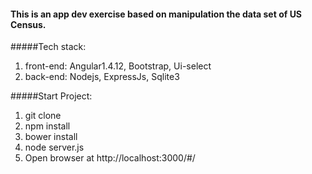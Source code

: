 #### This is an app dev exercise based on manipulation the data set of US Census.



#####Tech stack: 
1. front-end: Angular1.4.12, Bootstrap, Ui-select
2. back-end: Nodejs, ExpressJs, Sqlite3



#####Start Project:
1. git clone 
2. npm install
3. bower install
4. node server.js
5. Open browser at http://localhost:3000/#/



